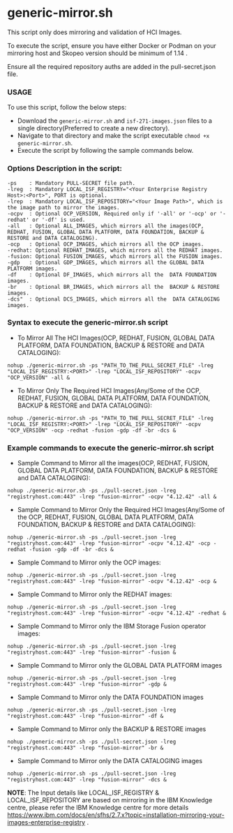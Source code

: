 # generic-mirror.sh

This script only does mirroring and validation of HCI Images.

To execute the script, ensure you have either Docker or Podman on your mirroring host and Skopeo version should be minimum of 1.14 .

Ensure all the required repository auths are added in the pull-secret.json file.

### USAGE
To use this script, follow the below steps:
- Download the `generic-mirror.sh` and `isf-271-images.json` files to a single directory(Preferred to create a new directory).
- Navigate to that directory and make the script executable `chmod +x generic-mirror.sh`.
- Execute the script by following the sample commands below.

### Options Description in the script:
```
-ps    : Mandatory PULL-SECRET file path.
-lreg  : Mandatory LOCAL_ISF_REGISTRY="<Your Enterprise Registry Host>:<Port>", PORT is optional.
-lrep  : Mandatory LOCAL_ISF_REPOSITORY="<Your Image Path>", which is the image path to mirror the images.
-ocpv  : Optional OCP_VERSION, Required only if '-all' or '-ocp' or '-redhat' or '-df' is used.
-all   : Optional ALL_IMAGES, which mirrors all the images(OCP, REDHAT, FUSION, GLOBAL DATA PLATFORM, DATA FOUNDATION, BACKUP & RESTORE and DATA CATALOGING).
-ocp   : Optional OCP_IMAGES, which mirrors all the OCP images.
-redhat: Optional REDHAT_IMAGES, which mirrors all the REDHAT images.
-fusion: Optional FUSION_IMAGES, which mirrors all the FUSION images.
-gdp   : Optional GDP_IMAGES, which mirrors all the GLOBAL DATA PLATFORM images.
-df    : Optional DF_IMAGES, which mirrors all the  DATA FOUNDATION images.
-br    : Optional BR_IMAGES, which mirrors all the  BACKUP & RESTORE images.
-dcs"  : Optional DCS_IMAGES, which mirrors all the  DATA CATALOGING images.
```

### Syntax to execute the generic-mirror.sh script
- To Mirror All The HCI Images(OCP, REDHAT, FUSION, GLOBAL DATA PLATFORM, DATA FOUNDATION, BACKUP & RESTORE and DATA CATALOGING):
```
nohup ./generic-mirror.sh -ps "PATH_TO_THE_PULL_SECRET_FILE" -lreg "LOCAL_ISF_REGISTRY:<PORT>" -lrep "LOCAL_ISF_REPOSITORY" -ocpv "OCP_VERSION" -all &
```

- To Mirror Only The Required HCI Images(Any/Some of the OCP, REDHAT, FUSION, GLOBAL DATA PLATFORM, DATA FOUNDATION, BACKUP & RESTORE and DATA CATALOGING):
```
nohup ./generic-mirror.sh -ps "PATH_TO_THE_PULL_SECRET_FILE" -lreg "LOCAL_ISF_REGISTRY:<PORT>" -lrep "LOCAL_ISF_REPOSITORY" -ocpv "OCP_VERSION" -ocp -redhat -fusion -gdp -df -br -dcs &
```

### Example commands to execute the generic-mirror.sh script
- Sample Command to Mirror all the images(OCP, REDHAT, FUSION, GLOBAL DATA PLATFORM, DATA FOUNDATION, BACKUP & RESTORE and DATA CATALOGING):
```
nohup ./generic-mirror.sh -ps ./pull-secret.json -lreg "registryhost.com:443" -lrep "fusion-mirror" -ocpv "4.12.42" -all &
```

- Sample Command to Mirror Only the Required HCI Images(Any/Some of the OCP, REDHAT, FUSION, GLOBAL DATA PLATFORM, DATA FOUNDATION, BACKUP & RESTORE and DATA CATALOGING):
```
nohup ./generic-mirror.sh -ps ./pull-secret.json -lreg "registryhost.com:443" -lrep "fusion-mirror" -ocpv "4.12.42" -ocp -redhat -fusion -gdp -df -br -dcs &
```

- Sample Command to Mirror only the OCP images:
```
nohup ./generic-mirror.sh -ps ./pull-secret.json -lreg "registryhost.com:443" -lrep "fusion-mirror" -ocpv "4.12.42" -ocp &
```

- Sample Command to Mirror only the REDHAT images:
```
nohup ./generic-mirror.sh -ps ./pull-secret.json -lreg "registryhost.com:443" -lrep "fusion-mirror" -ocpv "4.12.42" -redhat &
```

- Sample Command to Mirror only the IBM Storage Fusion operator images:
```
nohup ./generic-mirror.sh -ps ./pull-secret.json -lreg "registryhost.com:443" -lrep "fusion-mirror" -fusion &
```

- Sample Command to Mirror only the GLOBAL DATA PLATFORM images
```
nohup ./generic-mirror.sh -ps ./pull-secret.json -lreg "registryhost.com:443" -lrep "fusion-mirror" -gdp &
```

- Sample Command to Mirror only the DATA FOUNDATION images
```
nohup ./generic-mirror.sh -ps ./pull-secret.json -lreg "registryhost.com:443" -lrep "fusion-mirror" -df &
```

- Sample Command to Mirror only the BACKUP & RESTORE images
```
nohup ./generic-mirror.sh -ps ./pull-secret.json -lreg "registryhost.com:443" -lrep "fusion-mirror" -br &
```

- Sample Command to Mirror only the DATA CATALOGING images
```
nohup ./generic-mirror.sh -ps ./pull-secret.json -lreg "registryhost.com:443" -lrep "fusion-mirror" -dcs &
```

**NOTE**: The Input details like LOCAL_ISF_REGISTRY & LOCAL_ISF_REPOSITORY are based on mirroring in the IBM Knowledge centre, please refer the IBM Knowledge centre for more details https://www.ibm.com/docs/en/sfhs/2.7.x?topic=installation-mirroring-your-images-enterprise-registry .